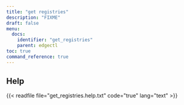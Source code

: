 ```yaml
---
title: "get registries"
description: "FIXME"
draft: false
menu:
  docs:
    identifier: "get_registries"
    parent: edgectl
toc: true
command_reference: true
---
```


## Help

{{< readfile file="get_registries.help.txt" code="true" lang="text" >}}
